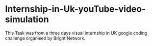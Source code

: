 # Internship-in-Uk-youTube-video-simulation
This Task was from a three days visual internship in UK  google coding challenge organised by Bright Network. 
